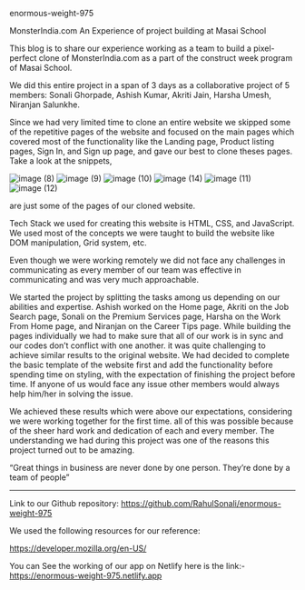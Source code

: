 
enormous-weight-975

MonsterIndia.com
An Experience of project building at Masai School

This blog is to share our experience working as a team to build a pixel-perfect clone of MonsterIndia.com as a part of the construct week program of Masai School.

We did this entire project in a span of 3 days as a collaborative project of 5 members: Sonali Ghorpade, Ashish Kumar, Akriti Jain, Harsha Umesh, Niranjan Salunkhe.

Since we had very limited time to clone an entire website we skipped some of the repetitive pages of the website and focused on the main pages which covered most of the functionality like the Landing page, Product listing pages, Sign In, and Sign up page, and gave our best to clone theses pages.
Take a look at the snippets,

![image (8)](https://user-images.githubusercontent.com/101391587/193397512-ff0e6906-2eaa-4c24-9ea7-bf7d57c29ea5.png)
![image (9)](https://user-images.githubusercontent.com/101391587/193397515-45c40075-86f7-4748-8963-632567c3083e.png)
![image (10)](https://user-images.githubusercontent.com/101391587/193397516-112230a0-5a66-465a-b108-694691eef9c3.png)
![image (14)](https://user-images.githubusercontent.com/101391587/193397519-f70683ad-86f6-45c2-8fb3-bc4c135e717c.png)
![image (11)](https://user-images.githubusercontent.com/101391587/193397562-c9186978-2f69-4776-82b9-5234db527b86.png)
![image (12)](https://user-images.githubusercontent.com/101391587/193397579-507ab301-db26-4eb0-a1bc-6ac7abc2477c.png)

are just some of the pages of our cloned website.

Tech Stack we used for creating this website is HTML, CSS, and JavaScript. We used most of the concepts we were taught to build the website like DOM manipulation, Grid system, etc.

Even though we were working remotely we did not face any challenges in communicating as every member of our team was effective in communicating and was very much approachable.

We started the project by splitting the tasks among us depending on our abilities and expertise. Ashish worked on the Home page, Akriti on the Job Search page, Sonali on the Premium Services page, Harsha on the Work From Home page, and Niranjan on the Career Tips page. While building the pages individually we had to make sure that all of our work is in sync and our codes don’t conflict with one another. it was quite challenging to achieve similar results to the original website. We had decided to complete the basic template of the website first and add the functionality before spending time on styling, with the expectation of finishing the project before time. If anyone of us would face any issue other members would always help him/her in solving the issue.


We achieved these results which were above our expectations, considering we were working together for the first time. all of this was possible because of the sheer hard work and dedication of each and every member. The understanding we had during this project was one of the reasons this project turned out to be amazing.

“Great things in business are never done by one person. They’re done by a team of people”

*******************************************************************

Link to our Github repository: https://github.com/RahulSonali/enormous-weight-975

We used the following resources for our reference:

https://developer.mozilla.org/en-US/

You can See the working of our app on Netlify here is the link:- 
https://enormous-weight-975.netlify.app





